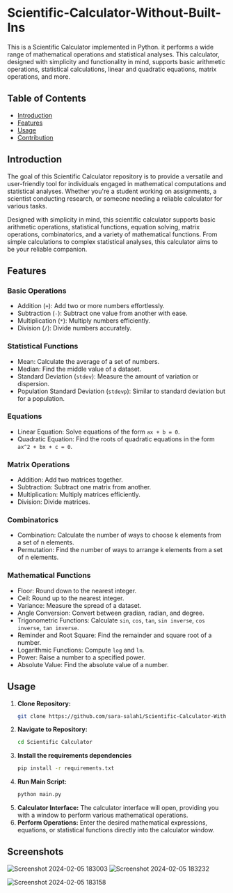 # Scientific-Calculator-Without-Built-Ins

 This is a Scientific Calculator implemented in Python. it performs a wide range of mathematical operations and statistical analyses. This calculator, designed with simplicity and functionality in mind, supports basic arithmetic operations, statistical calculations, linear and quadratic equations, matrix operations, and more.

## Table of Contents

- [Introduction](#introduction)
 - [Features](#features)
- [Usage](#usage)
- [Contribution](#contribution)


## Introduction 
The goal of this Scientific Calculator repository is to provide a versatile and user-friendly tool for individuals engaged in mathematical computations and statistical analyses. Whether you're a student working on assignments, a scientist conducting research, or someone needing a reliable calculator for various tasks.

Designed with simplicity in mind, this scientific calculator supports basic arithmetic operations, statistical functions, equation solving, matrix operations, combinatorics, and a variety of mathematical functions. From simple calculations to complex statistical analyses, this calculator aims to be your reliable companion.

## Features

### Basic Operations
- Addition (`+`): Add two or more numbers effortlessly.
- Subtraction (`-`): Subtract one value from another with ease.
- Multiplication (`*`): Multiply numbers efficiently.
- Division (`/`): Divide numbers accurately.

### Statistical Functions
- Mean: Calculate the average of a set of numbers.
- Median: Find the middle value of a dataset.
- Standard Deviation (`stdev`): Measure the amount of variation or dispersion.
- Population Standard Deviation (`stdevp`): Similar to standard deviation but for a population.

### Equations
- Linear Equation: Solve equations of the form `ax + b = 0`.
- Quadratic Equation: Find the roots of quadratic equations in the form `ax^2 + bx + c = 0`.

### Matrix Operations
- Addition: Add two matrices together.
- Subtraction: Subtract one matrix from another.
- Multiplication: Multiply matrices efficiently.
- Division: Divide matrices.

### Combinatorics
- Combination: Calculate the number of ways to choose k elements from a set of n elements.
- Permutation: Find the number of ways to arrange k elements from a set of n elements.

### Mathematical Functions
- Floor: Round down to the nearest integer.
- Ceil: Round up to the nearest integer.
- Variance: Measure the spread of a dataset.
- Angle Conversion: Convert between gradian, radian, and degree.
- Trigonometric Functions: Calculate `sin`, `cos`, `tan`, `sin inverse`, `cos inverse`, `tan inverse`.
- Reminder and Root Square: Find the remainder and square root of a number.
- Logarithmic Functions: Compute `log` and `ln`.
- Power: Raise a number to a specified power.
- Absolute Value: Find the absolute value of a number.



## Usage
1. **Clone Repository:**
   ```bash
   git clone https://github.com/sara-salah1/Scientific-Calculator-Without-Built-Ins.git
2. **Navigate to Repository:**
   ```bash
   cd Scientific Calculator
3. **Install the requirements dependencies**
   ```bash
   pip install -r requirements.txt
4. **Run Main Script:**
   ```bash
   python main.py
5. **Calculator Interface:**
   The calculator interface will open, providing you with a window to perform various mathematical operations.
6. **Perform Operations:**
   Enter the desired mathematical expressions, equations, or statistical functions directly into the calculator window.

## Screenshots
![Screenshot 2024-02-05 183003](https://github.com/sara-salah1/Scientific-Calculator-Without-Built-Ins/assets/67710906/7c328e9f-b32d-4376-b3a9-946dcab524a4)
![Screenshot 2024-02-05 183232](https://github.com/sara-salah1/Scientific-Calculator-Without-Built-Ins/assets/67710906/cd8c4778-18a6-4d5f-9f74-9393442e1625)

![Screenshot 2024-02-05 183158](https://github.com/sara-salah1/Scientific-Calculator-Without-Built-Ins/assets/67710906/6458c20d-9adc-4d9c-b124-215bf21dd4c8)










